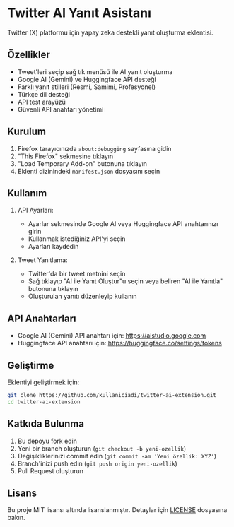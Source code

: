 # Twitter AI Yanıt Asistanı

Twitter (X) platformu için yapay zeka destekli yanıt oluşturma eklentisi.

## Özellikler

- Tweet'leri seçip sağ tık menüsü ile AI yanıt oluşturma
- Google AI (Gemini) ve Huggingface API desteği
- Farklı yanıt stilleri (Resmi, Samimi, Profesyonel)
- Türkçe dil desteği
- API test arayüzü
- Güvenli API anahtarı yönetimi

## Kurulum

1. Firefox tarayıcınızda `about:debugging` sayfasına gidin
2. "This Firefox" sekmesine tıklayın
3. "Load Temporary Add-on" butonuna tıklayın
4. Eklenti dizinindeki `manifest.json` dosyasını seçin

## Kullanım

1. API Ayarları:
   - Ayarlar sekmesinde Google AI veya Huggingface API anahtarınızı girin
   - Kullanmak istediğiniz API'yi seçin
   - Ayarları kaydedin

2. Tweet Yanıtlama:
   - Twitter'da bir tweet metnini seçin
   - Sağ tıklayıp "AI ile Yanıt Oluştur"u seçin veya beliren "AI ile Yanıtla" butonuna tıklayın
   - Oluşturulan yanıtı düzenleyip kullanın

## API Anahtarları

- Google AI (Gemini) API anahtarı için: https://aistudio.google.com
- Huggingface API anahtarı için: https://huggingface.co/settings/tokens

## Geliştirme

Eklentiyi geliştirmek için:

```bash
git clone https://github.com/kullaniciadi/twitter-ai-extension.git
cd twitter-ai-extension
```

## Katkıda Bulunma

1. Bu depoyu fork edin
2. Yeni bir branch oluşturun (`git checkout -b yeni-ozellik`)
3. Değişikliklerinizi commit edin (`git commit -am 'Yeni özellik: XYZ'`)
4. Branch'inizi push edin (`git push origin yeni-ozellik`)
5. Pull Request oluşturun

## Lisans

Bu proje MIT lisansı altında lisanslanmıştır. Detaylar için [LICENSE](LICENSE) dosyasına bakın. 